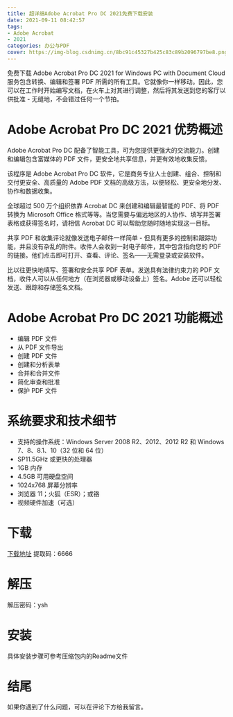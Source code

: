 ```yaml
---
title: 超详细Adobe Acrobat Pro DC 2021免费下载安装
date: 2021-09-11 08:42:57
tags: 
- Adobe Acrobat
- 2021
categories: 办公与PDF
cover: https://img-blog.csdnimg.cn/8bc91c45327b425c83c89b2096797be8.png
---
```


免费下载 Adob​​e Acrobat Pro DC 2021 for Windows PC with Document Cloud 服务包含转换、编辑和签署 PDF 所需的所有工具。它就像你一样移动。因此，您可以在工作时开始编写文档，在火车上对其进行调整，然后将其发送到您的客厅以供批准 - 无缝地，不会错过任何一个节拍。

# Adobe Acrobat Pro DC 2021 优势概述
Adobe Acrobat Pro DC 配备了智能工具，可为您提供更强大的交流能力。创建和编辑包含富媒体的 PDF 文件，更安全地共享信息，并更有效地收集反馈。

该程序是 Adob​​e Acrobat Pro DC 软件，它是商务专业人士创建、组合、控制和交付更安全、高质量的 Adob​​e PDF 文档的高级方法，以便轻松、更安全地分发、协作和数据收集。

全球超过 500 万个组织依靠 Acrobat DC 来创建和编辑最智能的 PDF、将 PDF 转换为 Microsoft Office 格式等等。当您需要与偏远地区的人协作、填写并签署表格或获得签名时，请相信 Acrobat DC 可以帮助您随时随地实现这一目标。

共享 PDF 和收集评论就像发送电子邮件一样简单 - 但具有更多的控制和跟踪功能，并且没有杂乱的附件。收件人会收到一封电子邮件，其中包含指向您的 PDF 的链接。他们点击即可打开、查看、评论、签名——无需登录或安装软件。

比以往更快地填写、签署和安全共享 PDF 表单。发送具有法律约束力的 PDF 文档，收件人可以从任何地方（在浏览器或移动设备上）签名。Adobe 还可以轻松发送、跟踪和存储签名文档。

# Adobe Acrobat Pro DC 2021 功能概述
- 编辑 PDF 文件
- 从 PDF 文件导出
- 创建 PDF 文件
- 创建和分析表单
- 合并和合并文件
- 简化审查和批准
- 保护 PDF 文件

# 系统要求和技术细节
- 支持的操作系统：Windows Server 2008 R2、2012、2012 R2 和 Windows 7、8、8.1、10（32 位和 64 位）
- SP11.5GHz 或更快的处理器
- 1GB 内存
- 4.5GB 可用硬盘空间
- 1024x768 屏幕分辨率
- 浏览器 11；火狐（ESR）；或铬
- 视频硬件加速（可选）

# 下载
[下载地址](https://pan.baidu.com/s/1QSARe-96RdyNbdFiXdu8iA)
提取码：6666

# 解压
解压密码：ysh

# 安装
具体安装步骤可参考压缩包内的Readme文件

# 结尾
如果你遇到了什么问题，可以在评论下方给我留言。


